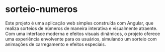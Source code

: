 # sorteio-numeros
Este projeto é uma aplicação web simples construída com Angular, que realiza sorteios de números de maneira interativa e visualmente atraente. Com uma interface moderna e efeitos visuais dinâmicos, o projeto oferece uma experiência envolvente para os usuários, simulando um sorteio com animações de carregamento e efeitos especiais.
